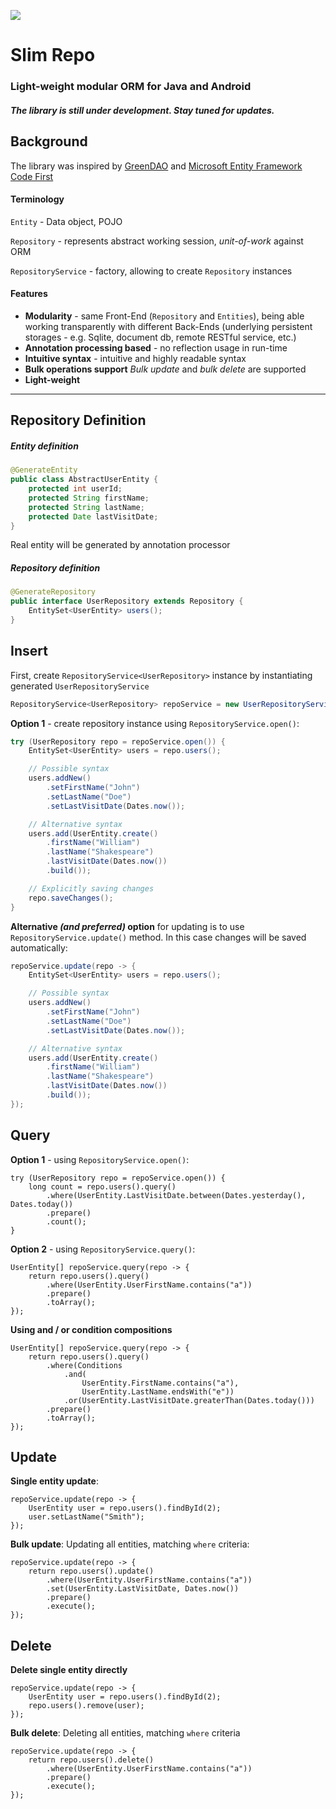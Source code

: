 ![](https://travis-ci.org/slim-gears/slimrepo.svg)
# Slim Repo
### Light-weight modular ORM for Java and Android

##### The library is still under development. Stay tuned for updates.

Background
---

The library was inspired by [GreenDAO](http://greendao-orm.com/ "GreenDAO") and [Microsoft Entity Framework Code First](https://msdn.microsoft.com/en-us/data/ee712907) 

#### Terminology

`Entity` - Data object, POJO 
 
`Repository` - represents abstract working session, *unit-of-work* against ORM

`RepositoryService` - factory, allowing to create `Repository` instances 

#### Features

* **Modularity** - same Front-End (`Repository` and `Entities`), being able working transparently with different Back-Ends (underlying persistent storages - e.g. Sqlite, document db, remote RESTful service, etc.)
* **Annotation processing based** - no reflection usage in run-time
* **Intuitive syntax** - intuitive and highly readable syntax
* **Bulk operations support** *Bulk update* and *bulk delete* are supported
* **Light-weight**

---

Repository Definition
---

##### Entity definition
```java
@GenerateEntity
public class AbstractUserEntity {
    protected int userId;
    protected String firstName;
    protected String lastName;
    protected Date lastVisitDate;
}
```
Real entity will be generated by annotation processor
##### Repository definition
```java
@GenerateRepository
public interface UserRepository extends Repository {
    EntitySet<UserEntity> users();
}
```
Insert
---

First, create `RepositoryService<UserRepository>` instance by instantiating generated `UserRepositoryService`

```java
RepositoryService<UserRepository> repoService = new UserRepositoryService(context);
```

**Option 1** - create repository instance using `RepositoryService.open()`: 

```java
try (UserRepository repo = repoService.open()) {
	EntitySet<UserEntity> users = repo.users();

	// Possible syntax
	users.addNew()
		.setFirstName("John")
		.setLastName("Doe")
		.setLastVisitDate(Dates.now());

	// Alternative syntax
	users.add(UserEntity.create()
		.firstName("William")
		.lastName("Shakespeare")
		.lastVisitDate(Dates.now())
		.build());

	// Explicitly saving changes
	repo.saveChanges();
}
```

**Alternative *(and preferred)* option** for updating is to use `RepositoryService.update()` method.
In this case changes will be saved automatically:

```java
repoService.update(repo -> {
	EntitySet<UserEntity> users = repo.users();

	// Possible syntax
	users.addNew()
		.setFirstName("John")
		.setLastName("Doe")
		.setLastVisitDate(Dates.now());

	// Alternative syntax
	users.add(UserEntity.create()
		.firstName("William")
		.lastName("Shakespeare")
		.lastVisitDate(Dates.now())
		.build());
});
```

Query
---

**Option 1** - using `RepositoryService.open()`: 

	try (UserRepository repo = repoService.open()) {
		long count = repo.users().query()
			.where(UserEntity.LastVisitDate.between(Dates.yesterday(), Dates.today())
			.prepare()
			.count();
	}

**Option 2** - using `RepositoryService.query()`: 
 
	UserEntity[] repoService.query(repo -> {
		return repo.users().query()
			.where(UserEntity.UserFirstName.contains("a"))
			.prepare()
			.toArray();
	});

**Using and / or condition compositions**

	UserEntity[] repoService.query(repo -> {
		return repo.users().query()
			.where(Conditions
				.and(
					UserEntity.FirstName.contains("a"),
					UserEntity.LastName.endsWith("e"))
				.or(UserEntity.LastVisitDate.greaterThan(Dates.today()))
			.prepare()
			.toArray();
	});

Update
---

**Single entity update**: 

	repoService.update(repo -> {
		UserEntity user = repo.users().findById(2);
		user.setLastName("Smith");
	});

**Bulk update**: Updating all entities, matching `where` criteria:
 
	repoService.update(repo -> {
		return repo.users().update()
			.where(UserEntity.UserFirstName.contains("a"))
			.set(UserEntity.LastVisitDate, Dates.now())
			.prepare()
			.execute();
	});

Delete
---

**Delete single entity directly**

	repoService.update(repo -> {
		UserEntity user = repo.users().findById(2);
		repo.users().remove(user);
	});

**Bulk delete**: Deleting all entities, matching `where` criteria

	repoService.update(repo -> {
		return repo.users().delete()
			.where(UserEntity.UserFirstName.contains("a"))
			.prepare()
			.execute();
	});
